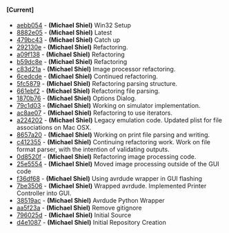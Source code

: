 
#### [Current]

#### 
 * [aebb054](../../commit/aebb054) - __(Michael Shiel)__ Win32 Setup
 * [8882e05](../../commit/8882e05) - __(Michael Shiel)__ Latest
 * [479bc43](../../commit/479bc43) - __(Michael Shiel)__ Catch up
 * [292130e](../../commit/292130e) - __(Michael Shiel)__ Refactoring.
 * [a09f138](../../commit/a09f138) - __(Michael Shiel)__ Refactoring
 * [b59dc8e](../../commit/b59dc8e) - __(Michael Shiel)__ Refactoring
 * [c83d21a](../../commit/c83d21a) - __(Michael Shiel)__ Image processor refactoring.
 * [6cedcde](../../commit/6cedcde) - __(Michael Shiel)__ Continued refactoring.
 * [5fc5879](../../commit/5fc5879) - __(Michael Shiel)__ Refactoring parsing structure.
 * [661ebf2](../../commit/661ebf2) - __(Michael Shiel)__ Refactoring file parsing.
 * [1870b76](../../commit/1870b76) - __(Michael Shiel)__ Options Dialog.
 * [79c1d03](../../commit/79c1d03) - __(Michael Shiel)__ Working on simulator implementation.
 * [ac8ae07](../../commit/ac8ae07) - __(Michael Shiel)__ Refactoring to use iterators.
 * [a224202](../../commit/a224202) - __(Michael Shiel)__ Legacy emulation code. Updated plist for file associations on Mac OSX.
 * [8657a20](../../commit/8657a20) - __(Michael Shiel)__ Working on print file parsing and writing.
 * [c412355](../../commit/c412355) - __(Michael Shiel)__ Continuing refactoring work. Work on file format parser, with the intention of validating outputs.
 * [0d8520f](../../commit/0d8520f) - __(Michael Shiel)__ Refactoring image processing code.
 * [25e5554](../../commit/25e5554) - __(Michael Shiel)__ Moved image processing outside of the GUI code
 * [f36df68](../../commit/f36df68) - __(Michael Shiel)__ Using avrdude wrapper in GUI flashing
 * [7be3506](../../commit/7be3506) - __(Michael Shiel)__ Wrapped avrdude. Implemented Printer Controller into GUI.
 * [38519ac](../../commit/38519ac) - __(Michael Shiel)__ Avrdude Python Wrapper
 * [aa5f23a](../../commit/aa5f23a) - __(Michael Shiel)__ Remove gitignore
 * [796025d](../../commit/796025d) - __(Michael Shiel)__ Initial Source
 * [d4e1087](../../commit/d4e1087) - __(Michael Shiel)__ Initial Repository Creation
